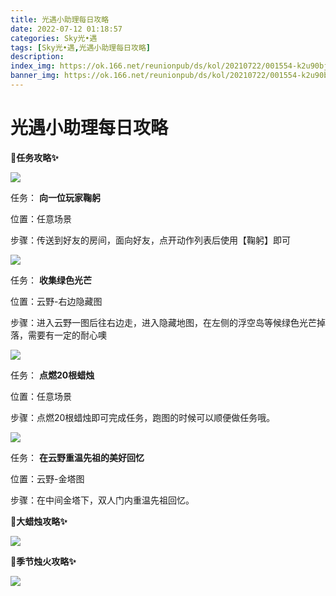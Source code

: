 ```yaml
---
title: 光遇小助理每日攻略
date: 2022-07-12 01:18:57
categories: Sky光•遇
tags: [Sky光•遇,光遇小助理每日攻略]
description: 
index_img: https://ok.166.net/reunionpub/ds/kol/20210722/001554-k2u90bj7ay.png?imageView&thumbnail=600x0&type=jpg
banner_img: https://ok.166.net/reunionpub/ds/kol/20210722/001554-k2u90bj7ay.png?imageView&thumbnail=600x0&type=jpg
---
```

# 光遇小助理每日攻略
**🎉任务攻略✨**

![](https://ok.166.net/reunionpub/ds/kol/20220712/000849-pzv4cq5h9a.png)

任务： **向一位玩家鞠躬**

位置：任意场景

步骤：传送到好友的房间，面向好友，点开动作列表后使用【鞠躬】即可

![](https://ok.166.net/reunionpub/ds/kol/20220712/000936-39n4jbithu.png)

任务： **收集绿色光芒**

位置：云野-右边隐藏图

步骤：进入云野一图后往右边走，进入隐藏地图，在左侧的浮空岛等候绿色光芒掉落，需要有一定的耐心噢

![](https://ok.166.net/reunionpub/ds/kol/20220710/000134-fvaydgszle.png)

任务： **点燃20根蜡烛**

位置：任意场景

步骤：点燃20根蜡烛即可完成任务，跑图的时候可以顺便做任务哦。

  

![](https://ok.166.net/reunionpub/ds/kol/20220712/001514-war9h8pmcv.png)

任务： **在云野重温先祖的美好回忆**  

位置：云野-金塔图

步骤：在中间金塔下，双人门内重温先祖回忆。

  

 **🎉大蜡烛攻略✨**

![](https://ok.166.net/reunionpub/ds/kol/20220712/001038-stghrsf8ba.png)

  

 **🎉季节烛火攻略✨**

![](https://ok.166.net/reunionpub/ds/kol/20220712/001124-pz60ud21oc.png)

  

